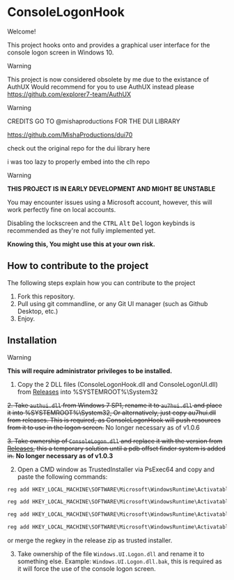 # ConsoleLogonHook
Welcome!

This project hooks onto and provides a graphical user interface for the console logon screen in Windows 10.

> [!WARNING]
> This project is now considered obsolete by me due to the existance of AuthUX
> Would recommend for you to use AuthUX instead please
> https://github.com/explorer7-team/AuthUX

> [!WARNING]
> CREDITS GO TO @mishaproductions FOR THE DUI LIBRARY
> 
> https://github.com/MishaProductions/dui70
> 
> check out the original repo for the dui library here
> 
> i was too lazy to properly embed into the clh repo


> [!WARNING]
> **THIS PROJECT IS IN EARLY DEVELOPMENT AND MIGHT BE UNSTABLE**
>
> You may encounter issues using a Microsoft account, however, this will work perfectly fine on local accounts.
>
> Disabling the lockscreen and the <kbd>CTRL</kbd> <kbd>Alt</kbd> <kbd>Del</kbd> logon keybinds is recommended as they're not fully implemented yet.
>
> **Knowing this, You might use this at your own risk.**
>

## How to contribute to the project
The following steps explain how you can contribute to the project
1. Fork this repository.
2. Pull using git commandline, or any Git UI manager (such as Github Desktop, etc.)
3. Enjoy.
 
## Installation
> [!WARNING]
> **This will require administrator privileges to be installed.**
>

1. Copy the 2 DLL files (ConsoleLogonHook.dll and ConsoleLogonUI.dll) from [Releases](https://github.com/wiktorwiktor12/ConsoleLogonHook/releases) into %SYSTEMROOT%\System32

~~2. Take `authui.dll` from Windows 7 SP1, rename it to `au7hui.dll` and place it into %SYSTEMROOT%\System32, Or alternatively, just copy au7hui.dll from releases. This is required, as ConsoleLogonHook will push resources from it to use in the logon screen.~~ No longer necessary as of v1.0.6

~~3. Take ownership of `ConsoleLogon.dll` and replace it with the version from [Releases](https://github.com/wiktorwiktor12/ConsoleLogonHook/releases), this a temporary solution until a pdb offset finder system is added in.~~ **No longer necessary as of v1.0.3**

2. Open a CMD window as TrustedInstaller via PsExec64 and copy and paste the following commands:

```cmd
reg add HKEY_LOCAL_MACHINE\SOFTWARE\Microsoft\WindowsRuntime\ActivatableClassId\Windows.Internal.UI.Logon.Controller.ConsoleBlockedShutdownResolver /v DllPath /t REG_SZ /d %systemroot%\System32\ConsoleLogonHook.dll /f

reg add HKEY_LOCAL_MACHINE\SOFTWARE\Microsoft\WindowsRuntime\ActivatableClassId\Windows.Internal.UI.Logon.Controller.ConsoleLockScreen /v DllPath /t REG_SZ /d %systemroot%\System32\ConsoleLogonHook.dll /f

reg add HKEY_LOCAL_MACHINE\SOFTWARE\Microsoft\WindowsRuntime\ActivatableClassId\Windows.Internal.UI.Logon.Controller.ConsoleLogonUX /v DllPath /t REG_SZ /d %systemroot%\System32\ConsoleLogonHook.dll /f

reg add HKEY_LOCAL_MACHINE\SOFTWARE\Microsoft\WindowsRuntime\ActivatableClassId\Windows.Internal.Shell.PlatformExtensions.ConsoleCredUX /v DllPath /t REG_SZ /d %systemroot%\System32\ConsoleLogonHook.dll /f
```
or merge the regkey in the release zip as trusted installer.


3. Take ownership of the file `Windows.UI.Logon.dll` and rename it to something else. Example: `Windows.UI.Logon.dll.bak`, this is required as it will force the use of the console logon screen.
